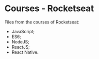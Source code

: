 # Courses - Rocketseat

Files from the courses of Rocketseat:

- JavaScript;
- ES6;
- NodeJS;
- ReactJS;
- React Native.
